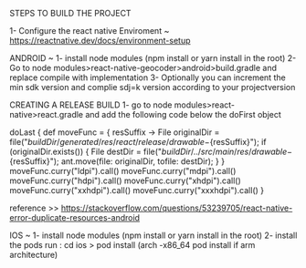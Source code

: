 STEPS TO BUILD THE PROJECT

1- Configure the react native Enviroment ~ https://reactnative.dev/docs/environment-setup

 ANDROID ~
 1- install node modules (npm install or yarn install in the root)
 2- Go to node modules>react-native-geocoder>android>build.gradle and replace compile with implementation
 3- Optionally you can increment the min sdk version and complie sdj=k version according to your projectversion

 CREATING A RELEASE BUILD
1- go to node modules>react-native>react.gradle and add the following code 
below the doFirst object 

doLast {
    def moveFunc = { resSuffix ->
        File originalDir = file("$buildDir/generated/res/react/release/drawable-${resSuffix}");
        if (originalDir.exists()) {
            File destDir = file("$buildDir/../src/main/res/drawable-${resSuffix}");
            ant.move(file: originalDir, tofile: destDir);
        }
    }
    moveFunc.curry("ldpi").call()
    moveFunc.curry("mdpi").call()
    moveFunc.curry("hdpi").call()
    moveFunc.curry("xhdpi").call()
    moveFunc.curry("xxhdpi").call()
    moveFunc.curry("xxxhdpi").call()
}



reference >> https://stackoverflow.com/questions/53239705/react-native-error-duplicate-resources-android


 IOS ~
  1- install node modules (npm install or yarn install in the root)
  2- install the pods run : cd ios > pod install (arch -x86_64 pod install if arm architecture)